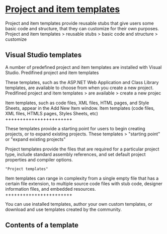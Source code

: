 # [Project and item templates](https://learn.microsoft.com/en-us/visualstudio/ide/creating-project-and-item-templates?view=vs-2022)

Project and item templates provide reusable stubs that give users some basic code and structure, that they can customize for their own purposes.
    Project and item templates > reusable stubs > basic code and structure > customize

## Visual Studio templates
A number of predefined project and item templates are installed with Visual Studio. 
    Predifined project and item templates 


These templates, such as the ASP.NET Web Application and Class Library templates, are available to choose from when you create a new project. 
    Predifined project and item templates > are available > create a new projec

Item templates, such as code files, XML files, HTML pages, and Style Sheets, appear in the Add New Item window.
    Item templates (code files, XML files, HTMLS pages, Styles Sheets, etc)
+++++++++++++++++++++++

These templates provide a starting point for users to begin creating projects, or to expand existing projects. 
    These templates > "starting point" or "expand existing projects"

Project templates provide the files that are required for a particular project type, include standard assembly references, and set default project properties and compiler options. 

    "Project templates"

Item templates can range in complexity from a single empty file that has a certain file extension, to multiple source code files with stub code, designer information files, and embedded resources.
+++++++++++++++++++++++

You can use installed templates, author your own custom templates, or download and use templates created by the community. 

<!--
# Project and item templates
    ## Visual Studio templates

-->

## Contents of a template